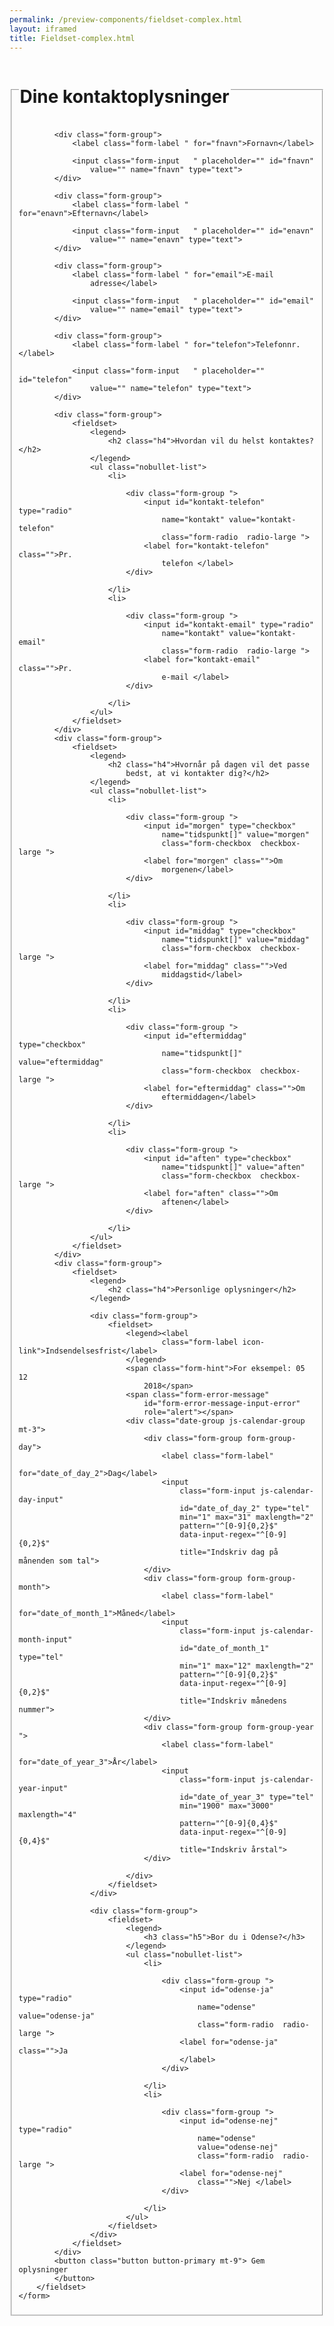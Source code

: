 ```yaml
--- 
permalink: /preview-components/fieldset-complex.html
layout: iframed 
title: Fieldset-complex.html
---
```

<div class="container">
    <form>
        <fieldset>
            <legend>
                <h1 class="h2">Dine kontaktoplysninger</h1>
            </legend>

            <div class="form-group">
                <label class="form-label " for="fnavn">Fornavn</label>

                <input class="form-input   " placeholder="" id="fnavn"
                    value="" name="fnavn" type="text">
            </div>

            <div class="form-group">
                <label class="form-label " for="enavn">Efternavn</label>

                <input class="form-input   " placeholder="" id="enavn"
                    value="" name="enavn" type="text">
            </div>

            <div class="form-group">
                <label class="form-label " for="email">E-mail
                    adresse</label>

                <input class="form-input   " placeholder="" id="email"
                    value="" name="email" type="text">
            </div>

            <div class="form-group">
                <label class="form-label " for="telefon">Telefonnr.</label>

                <input class="form-input   " placeholder="" id="telefon"
                    value="" name="telefon" type="text">
            </div>

            <div class="form-group">
                <fieldset>
                    <legend>
                        <h2 class="h4">Hvordan vil du helst kontaktes?</h2>
                    </legend>
                    <ul class="nobullet-list">
                        <li>

                            <div class="form-group ">
                                <input id="kontakt-telefon" type="radio"
                                    name="kontakt" value="kontakt-telefon"
                                    class="form-radio  radio-large ">
                                <label for="kontakt-telefon" class="">Pr.
                                    telefon </label>
                            </div>

                        </li>
                        <li>

                            <div class="form-group ">
                                <input id="kontakt-email" type="radio"
                                    name="kontakt" value="kontakt-email"
                                    class="form-radio  radio-large ">
                                <label for="kontakt-email" class="">Pr.
                                    e-mail </label>
                            </div>

                        </li>
                    </ul>
                </fieldset>
            </div>
            <div class="form-group">
                <fieldset>
                    <legend>
                        <h2 class="h4">Hvornår på dagen vil det passe
                            bedst, at vi kontakter dig?</h2>
                    </legend>
                    <ul class="nobullet-list">
                        <li>

                            <div class="form-group ">
                                <input id="morgen" type="checkbox"
                                    name="tidspunkt[]" value="morgen"
                                    class="form-checkbox  checkbox-large ">
                                <label for="morgen" class="">Om
                                    morgenen</label>
                            </div>

                        </li>
                        <li>

                            <div class="form-group ">
                                <input id="middag" type="checkbox"
                                    name="tidspunkt[]" value="middag"
                                    class="form-checkbox  checkbox-large ">
                                <label for="middag" class="">Ved
                                    middagstid</label>
                            </div>

                        </li>
                        <li>

                            <div class="form-group ">
                                <input id="eftermiddag" type="checkbox"
                                    name="tidspunkt[]" value="eftermiddag"
                                    class="form-checkbox  checkbox-large ">
                                <label for="eftermiddag" class="">Om
                                    eftermiddagen</label>
                            </div>

                        </li>
                        <li>

                            <div class="form-group ">
                                <input id="aften" type="checkbox"
                                    name="tidspunkt[]" value="aften"
                                    class="form-checkbox  checkbox-large ">
                                <label for="aften" class="">Om
                                    aftenen</label>
                            </div>

                        </li>
                    </ul>
                </fieldset>
            </div>
            <div class="form-group">
                <fieldset>
                    <legend>
                        <h2 class="h4">Personlige oplysninger</h2>
                    </legend>

                    <div class="form-group">
                        <fieldset>
                            <legend><label
                                    class="form-label icon-link">Indsendelsesfrist</label>
                            </legend>
                            <span class="form-hint">For eksempel: 05 12
                                2018</span>
                            <span class="form-error-message"
                                id="form-error-message-input-error"
                                role="alert"></span>
                            <div class="date-group js-calendar-group mt-3">
                                <div class="form-group form-group-day">
                                    <label class="form-label"
                                        for="date_of_day_2">Dag</label>
                                    <input
                                        class="form-input js-calendar-day-input"
                                        id="date_of_day_2" type="tel"
                                        min="1" max="31" maxlength="2"
                                        pattern="^[0-9]{0,2}$"
                                        data-input-regex="^[0-9]{0,2}$"
                                        title="Indskriv dag på månenden som tal">
                                </div>
                                <div class="form-group form-group-month">
                                    <label class="form-label"
                                        for="date_of_month_1">Måned</label>
                                    <input
                                        class="form-input js-calendar-month-input"
                                        id="date_of_month_1" type="tel"
                                        min="1" max="12" maxlength="2"
                                        pattern="^[0-9]{0,2}$"
                                        data-input-regex="^[0-9]{0,2}$"
                                        title="Indskriv månedens nummer">
                                </div>
                                <div class="form-group form-group-year ">
                                    <label class="form-label"
                                        for="date_of_year_3">År</label>
                                    <input
                                        class="form-input js-calendar-year-input"
                                        id="date_of_year_3" type="tel"
                                        min="1900" max="3000" maxlength="4"
                                        pattern="^[0-9]{0,4}$"
                                        data-input-regex="^[0-9]{0,4}$"
                                        title="Indskriv årstal">
                                </div>

                            </div>
                        </fieldset>
                    </div>

                    <div class="form-group">
                        <fieldset>
                            <legend>
                                <h3 class="h5">Bor du i Odense?</h3>
                            </legend>
                            <ul class="nobullet-list">
                                <li>

                                    <div class="form-group ">
                                        <input id="odense-ja" type="radio"
                                            name="odense" value="odense-ja"
                                            class="form-radio  radio-large ">
                                        <label for="odense-ja" class="">Ja
                                        </label>
                                    </div>

                                </li>
                                <li>

                                    <div class="form-group ">
                                        <input id="odense-nej" type="radio"
                                            name="odense"
                                            value="odense-nej"
                                            class="form-radio  radio-large ">
                                        <label for="odense-nej"
                                            class="">Nej </label>
                                    </div>

                                </li>
                            </ul>
                        </fieldset>
                    </div>
                </fieldset>
            </div>
            <button class="button button-primary mt-9"> Gem oplysninger
            </button>
        </fieldset>
    </form>
</div>